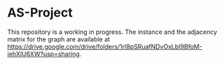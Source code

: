 # AS-Project
This repository is a working in progress.
The instance and the adjacency matrix for the graph are available at https://drive.google.com/drive/folders/1rl8pSRuafNDvOxLbI9BfoM-iehXlU6XW?usp=sharing.

